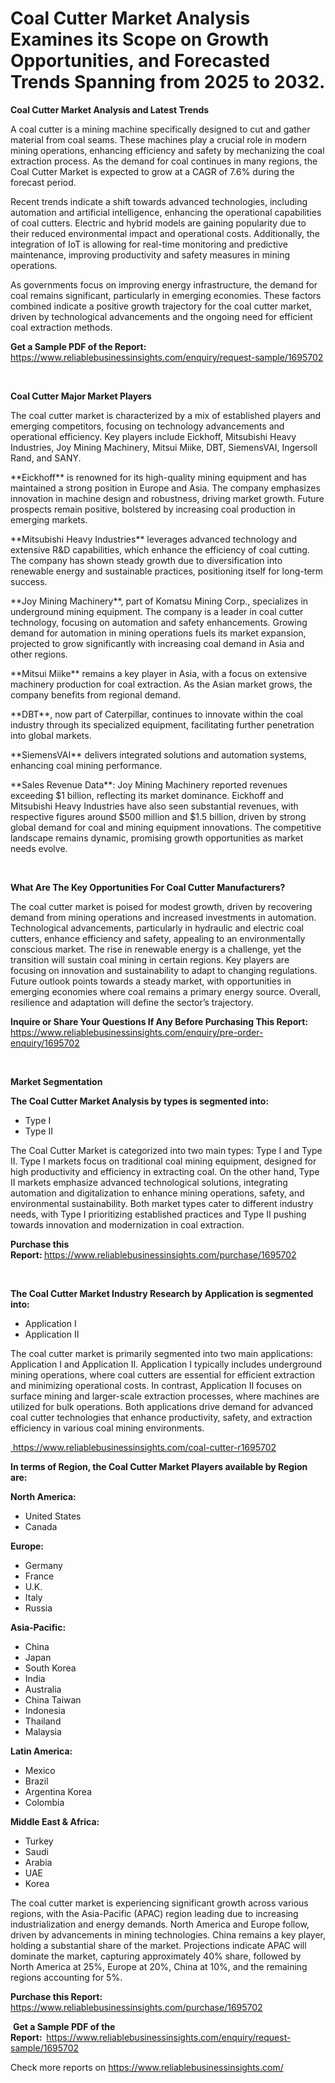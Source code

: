 <p><h1>Coal Cutter Market Analysis Examines its Scope on Growth Opportunities, and Forecasted Trends Spanning from 2025 to 2032.</h1></p><p><strong>Coal Cutter Market Analysis and Latest Trends</strong></p>
<p><p>A coal cutter is a mining machine specifically designed to cut and gather material from coal seams. These machines play a crucial role in modern mining operations, enhancing efficiency and safety by mechanizing the coal extraction process. As the demand for coal continues in many regions, the Coal Cutter Market is expected to grow at a CAGR of 7.6% during the forecast period. </p><p>Recent trends indicate a shift towards advanced technologies, including automation and artificial intelligence, enhancing the operational capabilities of coal cutters. Electric and hybrid models are gaining popularity due to their reduced environmental impact and operational costs. Additionally, the integration of IoT is allowing for real-time monitoring and predictive maintenance, improving productivity and safety measures in mining operations. </p><p>As governments focus on improving energy infrastructure, the demand for coal remains significant, particularly in emerging economies. These factors combined indicate a positive growth trajectory for the coal cutter market, driven by technological advancements and the ongoing need for efficient coal extraction methods.</p></p>
<p><strong>Get a Sample PDF of the Report:&nbsp;</strong> <a href="https://www.reliablebusinessinsights.com/enquiry/request-sample/1695702?utm_campaign=97&utm_medium=2&utm_source=Github&utm_content=ia&utm_term=08012025&utm_id=coal-cutter">https://www.reliablebusinessinsights.com/enquiry/request-sample/1695702</a></p>
<p>&nbsp;</p>
<p><strong>Coal Cutter Major Market Players</strong></p>
<p><p>The coal cutter market is characterized by a mix of established players and emerging competitors, focusing on technology advancements and operational efficiency. Key players include Eickhoff, Mitsubishi Heavy Industries, Joy Mining Machinery, Mitsui Miike, DBT, SiemensVAI, Ingersoll Rand, and SANY.</p><p>**Eickhoff** is renowned for its high-quality mining equipment and has maintained a strong position in Europe and Asia. The company emphasizes innovation in machine design and robustness, driving market growth. Future prospects remain positive, bolstered by increasing coal production in emerging markets.</p><p>**Mitsubishi Heavy Industries** leverages advanced technology and extensive R&D capabilities, which enhance the efficiency of coal cutting. The company has shown steady growth due to diversification into renewable energy and sustainable practices, positioning itself for long-term success.</p><p>**Joy Mining Machinery**, part of Komatsu Mining Corp., specializes in underground mining equipment. The company is a leader in coal cutter technology, focusing on automation and safety enhancements. Growing demand for automation in mining operations fuels its market expansion, projected to grow significantly with increasing coal demand in Asia and other regions.</p><p>**Mitsui Miike** remains a key player in Asia, with a focus on extensive machinery production for coal extraction. As the Asian market grows, the company benefits from regional demand.</p><p>**DBT**, now part of Caterpillar, continues to innovate within the coal industry through its specialized equipment, facilitating further penetration into global markets.</p><p>**SiemensVAI** delivers integrated solutions and automation systems, enhancing coal mining performance. </p><p>**Sales Revenue Data**: Joy Mining Machinery reported revenues exceeding $1 billion, reflecting its market dominance. Eickhoff and Mitsubishi Heavy Industries have also seen substantial revenues, with respective figures around $500 million and $1.5 billion, driven by strong global demand for coal and mining equipment innovations. The competitive landscape remains dynamic, promising growth opportunities as market needs evolve.</p></p>
<p>&nbsp;</p>
<p><strong>What Are The Key Opportunities For Coal Cutter Manufacturers?</strong></p>
<p><p>The coal cutter market is poised for modest growth, driven by recovering demand from mining operations and increased investments in automation. Technological advancements, particularly in hydraulic and electric coal cutters, enhance efficiency and safety, appealing to an environmentally conscious market. The rise in renewable energy is a challenge, yet the transition will sustain coal mining in certain regions. Key players are focusing on innovation and sustainability to adapt to changing regulations. Future outlook points towards a steady market, with opportunities in emerging economies where coal remains a primary energy source. Overall, resilience and adaptation will define the sector’s trajectory.</p></p>
<p><strong>Inquire or Share Your Questions If Any Before Purchasing This Report:</strong> <a href="https://www.reliablebusinessinsights.com/enquiry/pre-order-enquiry/1695702?utm_campaign=97&utm_medium=2&utm_source=Github&utm_content=ia&utm_term=08012025&utm_id=coal-cutter">https://www.reliablebusinessinsights.com/enquiry/pre-order-enquiry/1695702</a></p>
<p>&nbsp;</p>
<p><strong>Market Segmentation</strong></p>
<p><strong>The Coal Cutter Market Analysis by types is segmented into:</strong></p>
<p><ul><li>Type I</li><li>Type II</li></ul></p>
<p><p>The Coal Cutter Market is categorized into two main types: Type I and Type II. Type I markets focus on traditional coal mining equipment, designed for high productivity and efficiency in extracting coal. On the other hand, Type II markets emphasize advanced technological solutions, integrating automation and digitalization to enhance mining operations, safety, and environmental sustainability. Both market types cater to different industry needs, with Type I prioritizing established practices and Type II pushing towards innovation and modernization in coal extraction.</p></p>
<p><strong>Purchase this Report:&nbsp;</strong><a href="https://www.reliablebusinessinsights.com/purchase/1695702?utm_campaign=97&utm_medium=2&utm_source=Github&utm_content=ia&utm_term=08012025&utm_id=coal-cutter">https://www.reliablebusinessinsights.com/purchase/1695702</a></p>
<p>&nbsp;</p>
<p><strong>The Coal Cutter Market Industry Research by Application is segmented into:</strong></p>
<p><ul><li>Application I</li><li>Application II</li></ul></p>
<p><p>The coal cutter market is primarily segmented into two main applications: Application I and Application II. Application I typically includes underground mining operations, where coal cutters are essential for efficient extraction and minimizing operational costs. In contrast, Application II focuses on surface mining and larger-scale extraction processes, where machines are utilized for bulk operations. Both applications drive demand for advanced coal cutter technologies that enhance productivity, safety, and extraction efficiency in various coal mining environments.</p></p>
<p><a href="https://www.reliablebusinessinsights.com/coal-cutter-r1695702?utm_campaign=97&utm_medium=2&utm_source=Github&utm_content=ia&utm_term=08012025&utm_id=coal-cutter">&nbsp;https://www.reliablebusinessinsights.com/coal-cutter-r1695702</a></p>
<p><strong>In terms of Region, the Coal Cutter Market Players available by Region are:</strong></p>
<p>
    <p> <strong> North America: </strong>
        <ul>
            <li>United States</li>
            <li>Canada</li>
        </ul>
        </p> 
    <p> <strong> Europe: </strong>
        <ul>
            <li>Germany</li>
            <li>France</li>
            <li>U.K.</li>
            <li>Italy</li>
            <li>Russia</li>
        </ul>
        </p> 
    <p> <strong> Asia-Pacific: </strong>
        <ul>
            <li>China</li>
            <li>Japan</li>
            <li>South Korea</li>
            <li>India</li>
            <li>Australia</li>
            <li>China Taiwan</li>
            <li>Indonesia</li>
            <li>Thailand</li>
            <li>Malaysia</li>
        </ul>
        </p> 
    <p> <strong> Latin America: </strong>
        <ul>
            <li>Mexico</li>
            <li>Brazil</li>
            <li>Argentina Korea</li>
            <li>Colombia</li>
        </ul>
        </p> 
    <p> <strong> Middle East & Africa: </strong>
        <ul>
            <li>Turkey</li>
            <li>Saudi</li>
            <li>Arabia</li>
            <li>UAE</li>
            <li>Korea</li>
        </ul>
    </p>
    </p>
<p><p>The coal cutter market is experiencing significant growth across various regions, with the Asia-Pacific (APAC) region leading due to increasing industrialization and energy demands. North America and Europe follow, driven by advancements in mining technologies. China remains a key player, holding a substantial share of the market. Projections indicate APAC will dominate the market, capturing approximately 40% share, followed by North America at 25%, Europe at 20%, China at 10%, and the remaining regions accounting for 5%.</p></p>
<p><strong>Purchase this Report: </strong><a href="https://www.reliablebusinessinsights.com/purchase/1695702?utm_campaign=97&utm_medium=2&utm_source=Github&utm_content=ia&utm_term=08012025&utm_id=coal-cutter">https://www.reliablebusinessinsights.com/purchase/1695702</a></p>
<p>&nbsp;<strong>Get a Sample PDF of the Report:&nbsp;&nbsp;</strong><a href="https://www.reliablebusinessinsights.com/enquiry/request-sample/1695702?utm_campaign=97&utm_medium=2&utm_source=Github&utm_content=ia&utm_term=08012025&utm_id=coal-cutter">https://www.reliablebusinessinsights.com/enquiry/request-sample/1695702</a></p>
<p><strong></strong></p>
<p>Check more reports on <a href="https://www.reliablebusinessinsights.com/?utm_campaign=97&utm_medium=2&utm_source=Github&utm_content=ia&utm_term=08012025&utm_id=coal-cutter">https://www.reliablebusinessinsights.com/</a></p>